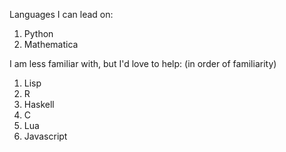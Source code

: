 Languages I can lead on:

1. Python
2. Mathematica

I am less familiar with, but I'd love to help: (in order of familiarity)

1. Lisp
2. R
3. Haskell
4. C
5. Lua
6. Javascript
